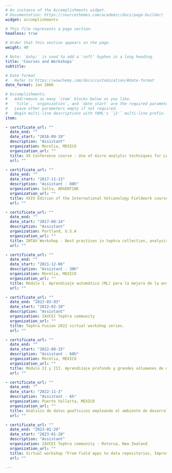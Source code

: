 ```yaml
---
# An instance of the Accomplishments widget.
# Documentation: https://sourcethemes.com/academic/docs/page-builder/
widget: accomplishments

# This file represents a page section.
headless: true

# Order that this section appears on the page.
weight: 40

# Note: `&shy;` is used to add a 'soft' hyphen in a long heading.
title: 'Courses and Workshops'
subtitle:

# Date format
#   Refer to https://wowchemy.com/docs/customization/#date-format
date_format: Jan 2006

# Accomplishments.
#   Add/remove as many `item` blocks below as you like.
#   `title`, `organization`, and `date_start` are the required parameters.
#   Leave other parameters empty if not required.
#   Begin multi-line descriptions with YAML's `|2-` multi-line prefix.
item:

- certificate_url: ""
  date_end: ""
  date_start: "2016-09-19"
  description: "Assistant"
  organization: Morelia, MEXICO
  organization_url: ""
  title: XX Conference course - Use of micro analytic techniques for LA-ICP-MS - Therories and study case.
  url: ""

- certificate_url: ""
  date_end: ""
  date_start: "2017-11-13"
  description: "Assistant - 80h"
  organization: Salta, ARGENTINE
  organization_url: ""
  title: XXIV Edition of the International Volcanology Fieldwork course of the Central Andes.
  url: ""

- certificate_url: ""
  date_end: ""
  date_start: "2017-08-14"
  description: "Assistant"
  organization: Portland, U.S.A
  organization_url: ""
  title: INTAV Workshop - Best practices in tephra collection, analysis, and reporting.
  url: ""

- certificate_url: ""
  date_end: ""
  date_start: "2021-12-06"
  description: "Assistant - 30h"
  organization: Morelia, MEXICO
  organization_url: ""
  title: Módulo I. Aprendizaje automático (ML) para la mejora de la enseñanza aplicado a la Ciencia de Datos - Diplomado en Aprendizaje Máquina y Profundo aplicado a Grandes Volúmenes de Datos.
  url: ""

- certificate_url: ""
  date_end: "2022-03-03"
  date_start: "2022-02-10"
  description: "Assistant"
  organization: IAVCEI Tephra community
  organization_url: ""
  title: Tephra Fusion 2022 virtual workshop series.
  url: ""

- certificate_url: ""
  date_end: ""
  date_start: "2022-08-15"
  description: "Assistant - 60h"
  organization: Morelia, MEXICO
  organization_url: ""
  title: Módulo II y III. Aprendizaje profundo y grandes vólumenes de datos - Diplomado en Aprendizaje Máquina y Profundo aplicado a Grandes Volúmenes de Datos.
  url: ""

- certificate_url: ""
  date_end: ""
  date_start: "2022-11-3"
  description: "Assistant - 6h"
  organization: Puerto Vallarta, MEXICO
  organization_url: ""
  title: Análisis de datos geofísicos empleando el ambiente de desarrollo interactivo web JupyterLab, su aplicación en las Ciencias de la Tierra.
  url: ""

- certificate_url: ""
  date_end: "2023-01-29"
  date_start: "2023-01-28"
  description: "Assistant"
  organization: IAVCEI Tephra community - Rotorua, New Zealand
  organization_url: ""
  title: Virtual workshop "From field apps to data repositories, Improving tephra data discoverability, access, and workflows to support next generation research." during the IAVCEI Scientific Assembly 2023.
  url: ""

---
```

